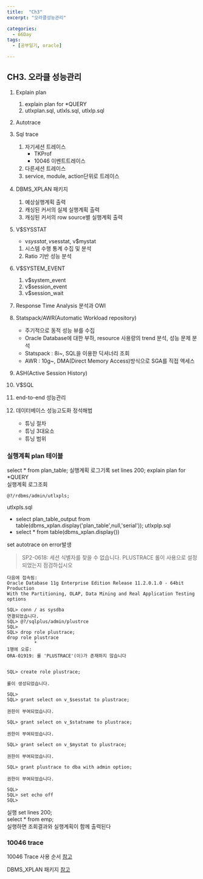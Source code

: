 ```yaml
---
title:  "Ch3"
excerpt: "오라클성능관리"

categories:
  - 66Day
tags:
  - [공부일기, oracle]

---
```


## CH3. 오라클 성능관리

1. Explain plan
	1. explain plan for *QUERY
	2. utlxplan.sql, utlxls.sql, utlxlp.sql
2. Autotrace

3. Sql trace
	1. 자기세션 트레이스
		- TKProf
		- 10046 이벤트트레이스
	2. 다른세션 트레이스
	3. service, module, action단위로 트레이스
	
4. DBMS_XPLAN 패키지
	1. 예상실행계획 출력
	2. 캐싱된 커서의 실제 실행계획 출력
	3. 캐싱된 커서의 row source별 실행계획 출력
	
5. V$SYSSTAT
	- v$sysstat, v$sesstat, v$mystat
	1. 시스템 수행 통계 수집 및 분석
	2. Ratio 기반 성능 분석
	
6. V$SYSTEM_EVENT
	1. v$system_event
	2. v$session_event
	3. v$session_wait
	
7. Response Time Analysis 분석과 OWI

8. Statspack/AWR(Automatic Workload repository)
	- 주기적으로 동적 성능 뷰를 수집
	- Oracle Database에 대한 부하, resource 사용량의 trend 분석, 성능 문제 분석
	- Statspack : 8i~, SQL을 이용한 딕셔너리 조회
	- AWR : 10g~, DMA(Direct Memory Access)방식으로 SGA를 직접 액세스
	
9. ASH(Active Session History)

10. V$SQL

11. end-to-end 성능관리

12. 데이터베이스 성능고도화 정석해법
	- 튜닝 절차
	- 튜닝 3대요소
	- 튜닝 범위
	
	


### 실행계획 plan 테이블
select * from plan_table;
실행계획 로그기록
set lines 200;
explain plan for *QUERY  
실행계획 로그조회
```
@?/rdbms/admin/utlxpls;
```
utlxpls.sql
- select plan_table_output from table(dbms_xplan.display('plan_table',null,'serial'));
utlxplp.sql 
- select * from table(dbms_xplan.display())  

set autotrace on error발생
> SP2-0618: 세션 식별자를 찾을 수 없습니다. PLUSTRACE 롤이 사용으로 설정되었는지 점검하십시오

```
다음에 접속됨:
Oracle Database 11g Enterprise Edition Release 11.2.0.1.0 - 64bit Production
With the Partitioning, OLAP, Data Mining and Real Application Testing options

SQL> conn / as sysdba
연결되었습니다.
SQL> @?/sqlplus/admin/plustrce
SQL>
SQL> drop role plustrace;
drop role plustrace
          *
1행에 오류:
ORA-01919: 롤 'PLUSTRACE'(이)가 존재하지 않습니다


SQL> create role plustrace;

롤이 생성되었습니다.

SQL>
SQL> grant select on v_$sesstat to plustrace;

권한이 부여되었습니다.

SQL> grant select on v_$statname to plustrace;

권한이 부여되었습니다.

SQL> grant select on v_$mystat to plustrace;

권한이 부여되었습니다.

SQL> grant plustrace to dba with admin option;

권한이 부여되었습니다.

SQL>
SQL> set echo off
SQL>

```

실행
set lines 200;  
select * from emp;  
실행하면 조회결과와 실행계획이 함께 출력된다

### 10046 trace
10046 Trace 사용 순서 [참고](http://www.gurubee.net/lecture/2130)  

DBMS_XPLAN 패키지 [참고](http://wiki.gurubee.net/pages/viewpage.action?pageId=23429144)